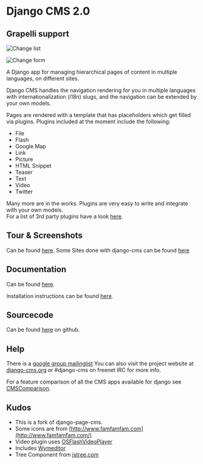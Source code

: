 Django CMS 2.0
==============


Grapelli support
----------------
![Change list](http://s3.amazonaws.com/floomby/8_10_2010/jah15bzBMUGjXf5yu36B4w.jpg "Change list")

![Change form](http://s3.amazonaws.com/floomby/8_10_2010/yxi517irkuV2n76CCytVw.jpg "Change form")



A Django app for managing hierarchical pages of content in multiple languages, on different sites.

Django CMS handles the navigation rendering for you in multiple languages with internationalization (i18n) slugs,
and the navigation can be extended by your own models.

Pages are rendered with a template that has placeholders which get filled via plugins.
Plugins included at the moment include the following:

* File
* Flash
* Google Map
* Link
* Picture
* HTML Snippet
* Teaser
* Text
* Video
* Twitter


Many more are in the works.  Plugins are very easy to write and integrate with your own models.  
For a list of 3rd party plugins have a look [here](http://www.django-cms.org/en/extensions/).

Tour & Screenshots
------------------

Can be found [here](http://www.django-cms.org/en/tour/).
Some Sites done with django-cms can be found [here](http://www.django-cms.org/en/sites/)



Documentation
-------------

Can be found [here](http://www.django-cms.org/en/documentation/).

Installation instructions can be found [here](http://www.django-cms.org/en/documentation/2.0/installation/).


Sourcecode
----------

Can be found [here](http://github.com/divio/django-cms/) on github.

Help
----

There is a [google group mailinglist](http://groups.google.com/group/django-cms)
You can also visit the project website at [django-cms.org](http://www.django-cms.org/)
or #django-cms on freenet IRC for more info.

For a feature comparison of all the CMS apps available for django see
[CMSComparison](http://code.djangoproject.com/wiki/CMSAppsComparison).

Kudos
-----

- This is a fork of django-page-cms.
- Some icons are from [http://www.famfamfam.com](http://www.famfamfam.com/)
- Video plugin uses [OSFlashVideoPlayer](http://github.com/FlashJunior/OSFlashVideoPlayer)
- Includes [Wymeditor](http://www.wymeditor.org/)
- Tree Component from [jstree.com](http://www.jstree.com/)

